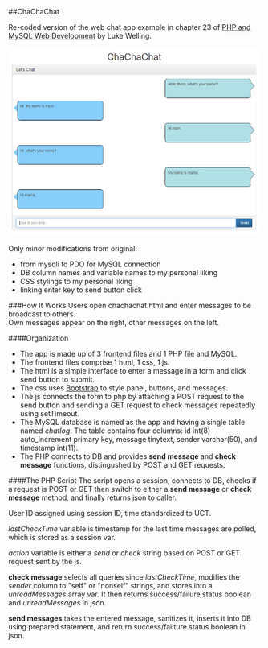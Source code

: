 ##ChaChaChat

Re-coded version of the web chat app example in chapter 23 of [PHP and MySQL Web Development](https://app.box.com/s/huqhr79oaxq2w7w0lnzpzs5infu58roj) by Luke Welling.

![Preview](screenshot.jpg)

Only minor modifications from original:

- from mysqli to PDO for MySQL connection
- DB column names and variable names to my personal liking
- CSS stylings to my personal liking
- linking enter key to send button click

###How It Works
Users open chachachat.html and enter messages to be broadcast to others.  
Own messages appear on the right, other messages on the left.

####Organization
- The app is made up of 3 frontend files and 1 PHP file and MySQL.  
- The frontend files comprise 1 html, 1 css, 1 js.  
- The html is a simple interface to enter a message in a form and click send button to submit.  
- The css uses [Bootstrap](https://getbootstrap.com/) to style panel, buttons, and messages.  
- The js connects the form to php by attaching a POST request to the send button and sending a GET request to check messages repeatedly using setTimeout.   
- The MySQL database is named as the app and having a single table named *chatlog*. The table contains four columns: id int(8) auto_increment primary key, message tinytext, sender varchar(50), and timestamp int(11).  
- The PHP connects to DB and provides **send message** and **check message** functions, distingushed by POST and GET requests.  

####The PHP Script
The script opens a session, connects to DB, checks if a request is POST or GET then switch to either a **send message** or **check message** method, and finally returns json to caller.  

User ID assigned using session ID, time standardized to UCT.  

*lastCheckTime* variable is timestamp for the last time messages are polled, which is stored as a session var.  

*action* variable is either a *send* or *check* string based on POST or GET request sent by the js.  

**check message** selects all queries since *lastCheckTime*, modifies the *sender* column to "self" or "nonself" strings, and stores into a *unreadMessages* array var. It then returns success/failure status boolean and *unreadMessages* in json.  

**send messages** takes the entered message, sanitizes it, inserts it into DB using prepared statement, and return success/failture status boolean in json.
 




